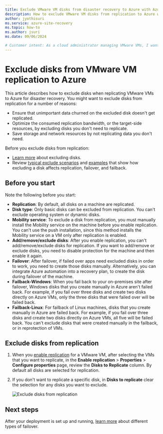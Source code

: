 ```yaml
---
title: Exclude VMware VM disks from disaster recovery to Azure with Azure Site Recovery 
description: How to exclude VMware VM disks from replication to Azure with Azure Site Recovery.
author: jyothisuri
ms.service: azure-site-recovery
ms.topic: how-to
ms.author: jsuri
ms.date: 09/06/2024

# Customer intent: As a cloud administrator managing VMware VMs, I want to exclude specific disks from replication to Azure, so that I can optimize bandwidth and resource usage during disaster recovery operations.
---
```


# Exclude disks from VMware VM replication to Azure

This article describes how to exclude disks when replicating VMware VMs to Azure for disaster recovery. You might want to exclude disks from replication for a number of reasons:

- Ensure that unimportant data churned on the excluded disk doesn't get replicated.
- Optimize the consumed replication bandwidth, or the target-side resources, by excluding disks you don't need to replicate.
- Save storage and network resources by not replicating data you don't need.

Before you exclude disks from replication:

- [Learn more](exclude-disks-replication.md) about excluding disks.
- Review [typical exclude scenarios](exclude-disks-replication.md#typical-scenarios) and [examples](exclude-disks-replication.md#example-1-exclude-the-sql-server-tempdb-disk) that show how excluding a disk affects replication, failover, and failback.

## Before you start

 Note the following before you start:

- **Replication**: By default, all disks on a machine are replicated.
- **Disk type**: Only basic disks can be excluded from replication. You can't exclude operating system or dynamic disks.
- **Mobility service**: To exclude a disk from replication, you must manually install the Mobility service on the machine before you enable replication. You can't use the push installation, since this method installs the Mobility service on a VM only after replication is enabled.  
- **Add/remove/exclude disks**: After you enable replication, you can't add/remove/exclude disks for replication. If you want to add/remove or exclude disks, you need to disable protection for the machine and then enable it again.
- **Failover**: After failover, if failed over apps need excluded disks in order to work, you need to create those disks manually. Alternatively, you can integrate Azure automation into a recovery plan, to create the disk during failover of the machine.
- **Failback-Windows**: When you fail back to your on-premises site after failover, Windows disks that you create manually in Azure aren't failed back. For example, if you fail over three disks and create two disks directly on Azure VMs, only the three disks that were failed over will be failed back.
- **Failback-Linux**: For failback of Linux machines, disks that you create manually in Azure are failed back. For example, if you fail over three disks and create two disks directly on Azure VMs, all five will be failed back. You can't exclude disks that were created manually in the failback, or in reprotection of VMs.



## Exclude disks from replication

1. When you [enable replication](./hyper-v-azure-tutorial.md) for a VMware VM, after selecting the VMs that you want to replicate, in the **Enable replication** > **Properties** > **Configure properties** page, review the **Disks to Replicate** column. By default all disks are selected for replication.
2. If you don't want to replicate a specific disk, in **Disks to replicate** clear the selection for any disks you want to exclude. 

    ![Exclude disks from replication](./media/vmware-azure-exclude-disk/enable-replication-exclude-disk1.png)



## Next steps
After your deployment is set up and running, [learn more](failover-failback-overview.md) about different types of failover.
